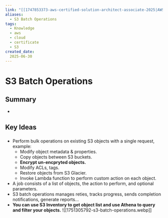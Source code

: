 ```yaml
---
link: "[[1747853373-aws-certified-solution-architect-associate-2025|AWS Certified Solution Architect Associate 2025]]"
aliases: 
  - S3 Batch Operations
tags:
  - Knowledge
  - aws
  - cloud
  - certificate
  - S3
created_date:
  2025-06-30
---
```

# S3 Batch Operations
## Summary
- 
## Key Ideas
### 
- Perform bulk operations on existing S3 objects with a single request, example:
  - Modify object metadata & properties.
  - Copy objects between S3 buckets.
  - **Encrypt un-encpryted objects.**
  - Modify ACLs, tags.
  - Restore objects from S3 Glacier.
  - Invoke Lambda function to perform custom action on each object.
- A job consists of a list of objects, the action to perform, and optional parameters.
- S3 batch operations manages reties, tracks progress, sends completion notifications, generate reports...
- **You can use S3 Inventory to get object list and use Athena to query and filter your objects.**
![[1751305792-s3-batch-operations.webp]]
